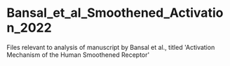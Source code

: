 # Bansal_et_al_Smoothened_Activation_2022
Files relevant to analysis of manuscript by Bansal et al., titled 'Activation Mechanism of the Human Smoothened Receptor'
